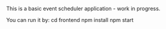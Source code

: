 This is a basic event scheduler application - work in progress.


You can run it by:
cd frontend
npm install
npm start
